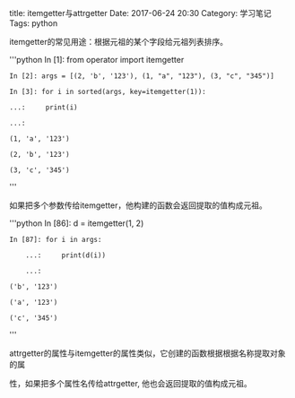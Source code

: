 title: itemgetter与attrgetter
Date: 2017-06-24 20:30
Category: 学习笔记
Tags: python

itemgetter的常见用途：根据元祖的某个字段给元祖列表排序。

'''python
    In [1]: from operator import itemgetter

    In [2]: args = [(2, 'b', '123'), (1, "a", "123"), (3, "c", "345")]

    In [3]: for i in sorted(args, key=itemgetter(1)):

    ...:     print(i)

    ...:

    (1, 'a', '123')

    (2, 'b', '123')

    (3, 'c', '345')
'''

如果把多个参数传给itemgetter，他构建的函数会返回提取的值构成元祖。

'''python
    In [86]: d = itemgetter(1, 2)

    In [87]: for i in args:

        ...:     print(d(i))

        ...:

    ('b', '123')

    ('a', '123')

    ('c', '345')
'''

attrgetter的属性与itemgetter的属性类似，它创建的函数根据根据名称提取对象的属

性，如果把多个属性名传给attrgetter, 他也会返回提取的值构成元祖。

